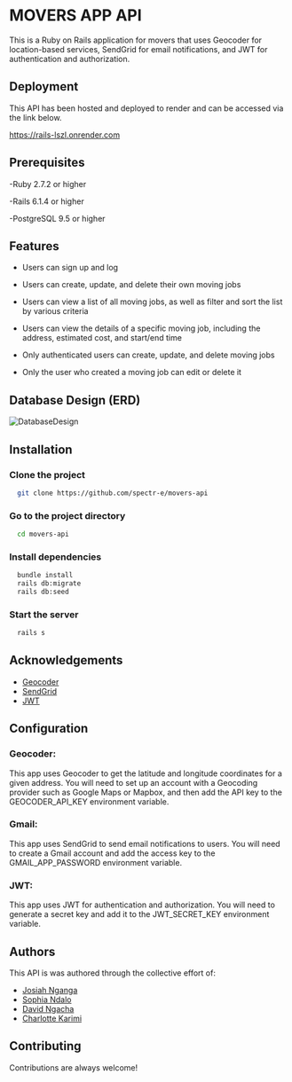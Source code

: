 # MOVERS APP API

 This is a Ruby on Rails application for movers that uses Geocoder for location-based services, SendGrid for email notifications, and JWT for authentication and authorization.

## Deployment

This API has been hosted and deployed to render and can be accessed via the link below.

https://rails-lszl.onrender.com


 ## Prerequisites

-Ruby 2.7.2 or higher

-Rails 6.1.4 or higher

-PostgreSQL 9.5 or higher


## Features

- Users can sign up and log 

- Users can create, update, and delete their own moving jobs

- Users can view a list of all moving jobs, as well as filter and sort the list by various criteria

- Users can view the details of a specific moving job, including the address, estimated cost, and start/end time

- Only authenticated users can create, update, and delete moving jobs

- Only the user who created a moving job can edit or delete it

## Database Design (ERD)
![DatabaseDesign](https://res.cloudinary.com/dtyavz3qy/image/upload/v1682578245/Dabase_design_otdx5q.png)


## Installation

### Clone the project

```bash
  git clone https://github.com/spectr-e/movers-api
```

### Go to the project directory

```bash
  cd movers-api
```

### Install dependencies

```bash
  bundle install
  rails db:migrate
  rails db:seed
```

### Start the server

```bash
  rails s
```

## Acknowledgements

 - [Geocoder](https://github.com/alexreisner/geocoder)
 - [SendGrid](https://sendgrid.com/)
 - [JWT](https://jwt.io/)


## Configuration

### Geocoder:

This app uses Geocoder to get the latitude and longitude coordinates for a given address. You will need to set up an account with a Geocoding provider such as Google Maps or Mapbox, and then add the API key to the GEOCODER_API_KEY environment variable.

### Gmail:

This app uses SendGrid to send email notifications to users. You will need to create a Gmail account and add the access key to the GMAIL_APP_PASSWORD environment variable.

### JWT:

This app uses JWT for authentication and authorization. You will need to generate a secret key and add it to the JWT_SECRET_KEY environment variable.


## Authors
This API is was authored through the collective effort of: 

- [Josiah Nganga](https://github.com/spectr-e)
- [Sophia Ndalo](https://github.com/sophie-ndalo)
- [David Ngacha](https://github.com/ngachadavid)
- [Charlotte Karimi](http://github.com/charlotte283)


## Contributing

Contributions are always welcome!
